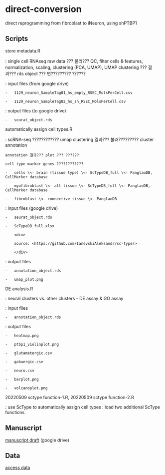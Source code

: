 # direct-conversion

direct reprogramming from fibroblast to iNeuron, using shPTBP1

## Scripts

store metadata.R

:   single cell RNAseq raw data ??? 불러??? QC, filter cells & features, normalization, scaling, clustering (PCA, UMAP), UMAP clustering ??? 결과??? rds object ??? 변????????? ??????

:   input files (from google drive)

    -   1129_neuron_SampleTag01_hs_empty_RSEC_MolsPerCell.csv

    -   1129_neuron_SampleTag02_hs_sh_RSEC_MolsPerCell.csv

:    output files (to google drive)

    -   seurat_object.rds

automatically assign cell types.R

:   scRNA-seq ???????????? umap clustering 결과??? 불러????????? cluster annotation

    annotation 결과??? plot ??? ??????

    cell type marker genes ????????????

    -   cells \<- brain (tissue type) \<- ScTypeDB_full \<- PanglaoDB, CellMarker database

    -   myofibroblast \<- all tissue \<- ScTypeDB_full \<- PanglaoDB, CellMarker database

    -   fibroblast \<- connective tissue \<- PanglaoDB

:   input files (google drive)

    -   seurat_object.rds

    -   ScTypeDB_full.xlsx

        <div>

        source: <https://github.com/IanevskiAleksandr/sc-type/>

        </div>

:   output files

    -   annotation_object.rds

    -   umap_plot.png

DE analysis.R

:   neural clusters vs. other clusters - DE assay & GO assay

:   input files

    -   annotation_object.rds

:    output files

    -   heatmap.png
    
    -   ptbp1_violinplot.png
    
    -   glutamatergic.csv 

    -   gabaergic.csv

    -   neuro.csv
    
    -   barplot.png

    -   volcanoplot.png

20220509 sctype function-1.R, 20220509 sctype function-2.R

:   use ScType to automatically assign cell types : load two additional ScType functions.

## Manuscript

[manuscript draft](https://docs.google.com/document/d/1l4pwT3x1fijsgsGIXOH8NUQPtDORrtGNQYo2YgqYKiE/edit?usp=sharing) (google drive)

## Data

[access data](https://drive.google.com/drive/folders/11PFSiti3EtbPt2UwwIpIlMXDQNfXhRNq)
